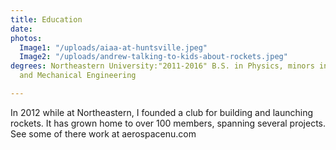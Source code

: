 ```yaml
---
title: Education
date: 
photos:
  Image1: "/uploads/aiaa-at-huntsville.jpeg"
  Image2: "/uploads/andrew-talking-to-kids-about-rockets.jpeg"
degrees: Northeastern University:"2011-2016" B.S. in Physics, minors in Mathematics
  and Mechanical Engineering

---
```

In 2012 while at Northeastern, I founded a club for building and launching rockets. It has grown home to over 100 members, spanning several projects. See some of there work at aerospacenu.com